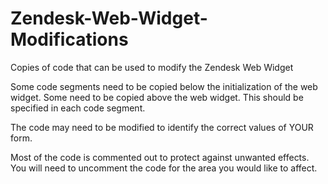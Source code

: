 # Zendesk-Web-Widget-Modifications
Copies of code that can be used to modify the Zendesk Web Widget

Some code segments need to be copied below the initialization of the web widget. Some need to be copied above the web widget. 
This should be specified in each code segment.

The code may need to be modified to identify the correct values of YOUR form.

Most of the code is commented out to protect against unwanted effects.
You will need to uncomment the code for the area you would like to affect.
